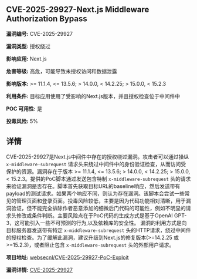 ## CVE-2025-29927-Next.js Middleware Authorization Bypass

**漏洞编号:** CVE-2025-29927

**漏洞类型:** 授权绕过

**影响应用:** Next.js

**危害等级:** 高危，可能导致未授权访问和数据泄露

**影响版本:** >= 11.1.4, <= 13.5.6; > 14.0.0, < 14.2.25; > 15.0.0, < 15.2.3

**利用条件:** 目标应用使用了受影响的Next.js版本，并且授权检查位于中间件中

**POC 可用性:** 是

**投毒风险:** 5%

## 详情

CVE-2025-29927是Next.js中间件中存在的授权绕过漏洞。攻击者可以通过操纵 `x-middleware-subrequest` 请求头来绕过中间件中的身份验证检查，从而访问受保护的资源。漏洞存在于版本 >= 11.1.4, <= 13.5.6; > 14.0.0, < 14.2.25; > 15.0.0, < 15.2.3。提供的PoC脚本通过发送包含特制 `x-middleware-subrequest` 头的请求来验证漏洞是否存在。脚本首先获取目标URL的baseline响应，然后发送带有payload的测试请求。如果两个响应不同，则认为存在漏洞。该脚本会尝试一些常见的管理页面和登录页面。投毒风险较低，主要是因为代码功能相对清晰，用于漏洞验证，但不能完全排除作者恶意添加的细微后门代码的可能性，例如不明显的请求头修改或条件判断。主要风险点在于PoC代码的生成方式是基于OpenAI GPT-3，这可能引入一些不可预测的行为,以及依赖库的安全性。 漏洞的利用方式是向目标服务器发送带有特定 `x-middleware-subrequest` 头的HTTP请求，绕过中间件的授权检查。为了缓解此漏洞，建议升级到Next.js的修复版本(>=14.2.25 或 >=15.2.3)，或者阻止包含 `x-middleware-subrequest` 头的外部用户请求。

**项目地址:** [websecnl/CVE-2025-29927-PoC-Exploit](https://github.com/websecnl/CVE-2025-29927-PoC-Exploit)

**漏洞详情:** [CVE-2025-29927](https://nvd.nist.gov/vuln/detail/CVE-2025-29927)